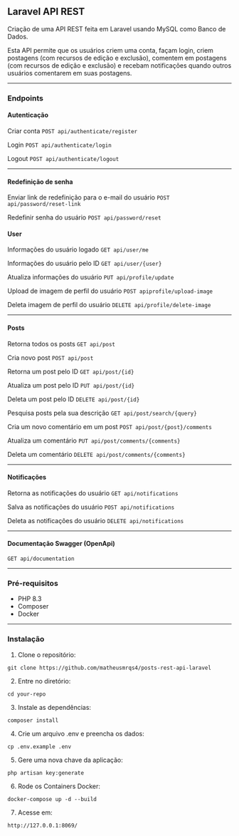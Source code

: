 ## Laravel API REST
Criação de uma API REST feita em Laravel usando MySQL como Banco de Dados.

Esta API permite que os usuários criem uma conta, façam login, criem postagens (com recursos de edição e exclusão), comentem em postagens (com recursos de edição e exclusão) e recebam notificações quando outros usuários comentarem em suas postagens.

<hr>

### Endpoints

#### Autenticação
Criar conta ``` POST api/authenticate/register ```

Login ``` POST api/authenticate/login ```

Logout ``` POST api/authenticate/logout ```

<hr>

#### Redefinição de senha
Enviar link de redefinição para o e-mail do usuário ``` POST api/password/reset-link ```

Redefinir senha do usuário ``` POST api/password/reset ```

#### User
Informações do usuário logado ``` GET api/user/me ```

Informações do usuário pelo ID ``` GET api/user/{user} ```

Atualiza informações do usuário ``` PUT api/profile/update ```

Upload de imagem de perfil do usuário ``` POST apiprofile/upload-image ```

Deleta imagem de perfil do usuário ``` DELETE api/profile/delete-image ```

<hr>

#### Posts
Retorna todos os posts ``` GET api/post ```

Cria novo post ``` POST api/post ```

Retorna um post pelo ID ``` GET api/post/{id} ```

Atualiza um post pelo ID ``` PUT api/post/{id} ```

Deleta um post pelo ID ``` DELETE api/post/{id} ```

Pesquisa posts pela sua descrição ``` GET api/post/search/{query} ```

Cria um novo comentário em um post ``` POST api/post/{post}/comments ```

Atualiza um comentário ``` PUT api/post/comments/{comments} ```

Deleta um comentário ``` DELETE api/post/comments/{comments} ```

<hr>

#### Notificações
Retorna as notificações do usuário ``` GET api/notifications ```

Salva as notificações do usuário ``` POST api/notifications ```

Deleta as notificações do usuário ``` DELETE api/notifications ```

<hr>

#### Documentação Swagger (OpenApi)
``` GET api/documentation ```

<hr>

### Pré-requisitos
* PHP 8.3
* Composer
* Docker

<hr>

### Instalação
1. Clone o repositório:
```
git clone https://github.com/matheusmrqs4/posts-rest-api-laravel
```

2. Entre no diretório:
 
```
cd your-repo
```

3. Instale as dependências:
```
composer install
```

4. Crie um arquivo .env e preencha os dados:
```
cp .env.example .env
```

5. Gere uma nova chave da aplicação:
```
php artisan key:generate
```

6. Rode os Containers Docker:
```
docker-compose up -d --build
```

7. Acesse em:
```
http://127.0.0.1:8069/
```
